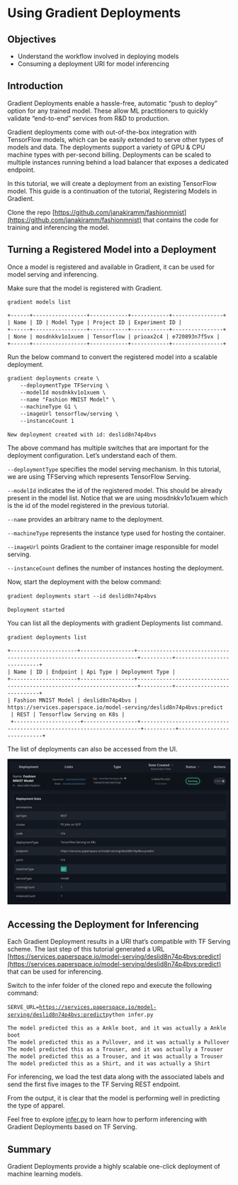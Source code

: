 # Using Gradient Deployments

## Objectives 

* Understand the workflow involved in deploying models 
* Consuming a deployment URI for model inferencing

## Introduction

Gradient Deployments enable a hassle-free, automatic “push to deploy” option for any trained model. These allow ML practitioners to quickly validate “end-to-end” services from R&D to production.

Gradient deployments come with out-of-the-box integration with TensorFlow models, which can be easily extended to serve other types of models and data. The deployments support a variety of GPU & CPU machine types with per-second billing. Deployments can be scaled to multiple instances running behind a load balancer that exposes a dedicated endpoint.

In this tutorial, we will create a deployment from an existing TensorFlow model. This guide is a continuation of the tutorial, Registering Models in Gradient.

Clone the repo [https://github.com/janakiramm/fashionmnist](https://github.com/janakiramm/fashionmnist) that contains the code for training and inferencing the model.

## Turning a Registered Model into a Deployment 

Once a model is registered and available in Gradient, it can be used for model serving and inferencing.

Make sure that the model is registered with Gradient.

```text
gradient models list
```

```text
+------+-----------------+------------+------------+----------------+ 
| Name | ID | Model Type | Project ID | Experiment ID | 
+------+-----------------+------------+------------+----------------+ 
| None | mosdnkkv1o1xuem | Tensorflow | prioax2c4 | e720893n7f5vx | 
+------+-----------------+------------+------------+----------------+
```



Run the below command to convert the registered model into a scalable deployment.

```text
gradient deployments create \
    --deploymentType TFServing \
    --modelId mosdnkkv1o1xuem \
    --name "Fashion MNIST Model" \
    --machineType G1 \
    --imageUrl tensorflow/serving \
    --instanceCount 1
```

`New deployment created with id: deslid8n74p4bvs`

The above command has multiple switches that are important for the deployment configuration. Let’s understand each of them.

`--deploymentType` specifies the model serving mechanism. In this tutorial, we are using TFServing which represents TensorFlow Serving.

`--modelId` indicates the id of the registered model. This should be already present in the model list. Notice that we are using mosdnkkv1o1xuem which is the id of the model registered in the previous tutorial.

`--name` provides an arbitrary name to the deployment.

`--machineType` represents the instance type used for hosting the container.

`--imageUrl` points Gradient to the container image responsible for model serving.

`--instanceCount` defines the number of instances hosting the deployment.

Now, start the deployment with the below command:

`gradient deployments start --id deslid8n74p4bvs`

`Deployment started`

You can list all the deployments with gradient Deployments list command.

`gradient deployments list` 

```text
+---------------------+-----------------+----------------------------------------------------------------------+----------+---------------------------+
| Name | ID | Endpoint | Api Type | Deployment Type | 
+---------------------+-----------------+----------------------------------------------------------------------+----------+---------------------------+ 
| Fashion MNIST Model | deslid8n74p4bvs | 
https://services.paperspace.io/model-serving/deslid8n74p4bvs:predict
 | REST | Tensorflow Serving on K8s | 
 +---------------------+-----------------+----------------------------------------------------------------------+----------+---------------------------+
```

The list of deployments can also be accessed from the UI.

![](../.gitbook/assets/grad-deploy-0.jpg)

## Accessing the Deployment for Inferencing

Each Gradient Deployment results in a URI that’s compatible with TF Serving scheme. The last step of this tutorial generated a URL [https://services.paperspace.io/model-serving/deslid8n74p4bvs:predict](https://services.paperspace.io/model-serving/deslid8n74p4bvs:predict) that can be used for inferencing.

Switch to the infer folder of the cloned repo and execute the following command:

`SERVE_URL=`[`https://services.paperspace.io/model-serving/deslid8n74p4bvs:predict`](https://services.paperspace.io/model-serving/deslid8n74p4bvs:predict)`python infer.py`

```text
The model predicted this as a Ankle boot, and it was actually a Ankle boot
The model predicted this as a Pullover, and it was actually a Pullover
The model predicted this as a Trouser, and it was actually a Trouser
The model predicted this as a Trouser, and it was actually a Trouser
The model predicted this as a Shirt, and it was actually a Shirt
```

For inferencing, we load the test data along with the associated labels and send the first five images to the TF Serving REST endpoint. 

From the output, it is clear that the model is performing well in predicting the type of apparel.

Feel free to explore [infer.py](https://github.com/janakiramm/fashionmnist/blob/master/infer/infer.py) to learn how to perform inferencing with Gradient Deployments based on TF Serving.

## Summary 

Gradient Deployments provide a highly scalable one-click deployment of machine learning models.

